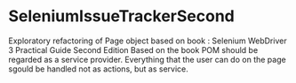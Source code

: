 # SeleniumIssueTrackerSecond
Exploratory refactoring of Page object based on book :
Selenium WebDriver 3
Practical Guide
Second Edition
Based on the book POM should be regarded as a service provider. Everything that the user can do on the page sgould be handled not as actions, but as service.
